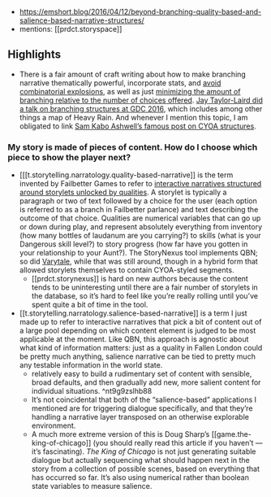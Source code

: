 
- https://emshort.blog/2016/04/12/beyond-branching-quality-based-and-salience-based-narrative-structures/
- mentions: [[prdct.storyspace]]

## Highlights

- There is a fair amount of craft writing about how to make branching narrative thematically powerful, incorporate stats, and [avoid combinatorial explosions](https://www.choiceofgames.com/2011/07/by-the-numbers-how-to-write-a-long-interactive-novel-that-doesnt-suck/), as well as just [minimizing the amount of branching relative to the number of choices offered](http://gdcvault.com/play/1023072/All-Choice-No-Consequence-Efficiently). [Jay Taylor-Laird did a talk on branching structures at GDC 2016](http://gdcvault.com/play/1023095/The-Shapes-in-Your-Story), which includes among other things a map of Heavy Rain. And whenever I mention this topic, I am obligated to link [Sam Kabo Ashwell’s famous post on CYOA structures](https://heterogenoustasks.wordpress.com/2015/01/26/standard-patterns-in-choice-based-games/).

### My story is made of pieces of content. How do I choose which piece to show the player next?

- [[[t.storytelling.narratology.quality-based-narrative]] is the term invented by Failbetter Games to refer to [interactive narratives structured around storylets unlocked by qualities](http://www.failbettergames.com/tag/narrative-engineering/). A storylet is typically a paragraph or two of text followed by a choice for the user (each option is referred to as a branch in Failbetter parlance) and text describing the outcome of that choice. Qualities are numerical variables that can go up or down during play, and represent absolutely everything from inventory (how many bottles of laudanum are you carrying?) to skills (what is your Dangerous skill level?) to story progress (how far have you gotten in your relationship to your Aunt?). The StoryNexus tool implements QBN; so did [Varytale](https://emshort.wordpress.com/?s=varytale&submit=Search), while that was still around, though in a hybrid form that allowed storylets themselves to contain CYOA-styled segments.
  - [[prdct.storynexus]] is hard on new authors because the content tends to be uninteresting until there are a fair number of storylets in the database, so it’s hard to feel like you’re really rolling until you’ve spent quite a bit of time in the tool.
- [[t.storytelling.narratology.salience-based-narrative]] is a term I just made up to refer to interactive narratives that pick a bit of content out of a large pool depending on which content element is judged to be most applicable at the moment. Like QBN, this approach is agnostic about what kind of information matters: just as a quality in Fallen London could be pretty much anything, salience narrative can be tied to pretty much any testable information in the world state.
  - relatively easy to build a rudimentary set of content with sensible, broad defaults, and then gradually add new, more salient content for individual situations. ^nt9g9zslhb88
  - It’s not coincidental that both of the “salience-based” applications I mentioned are for triggering dialogue specifically, and that they’re handling a narrative layer transposed on an otherwise explorable environment.
  - A much more extreme version of this is Doug Sharp’s [[game.the-king-of-chicago]] (you should really read this article if you haven’t — it’s fascinating). _The King of Chicago_ is not just generating suitable dialogue but actually sequencing what should happen next in the story from a collection of possible scenes, based on everything that has occurred so far. It’s also using numerical rather than boolean state variables to measure salience.